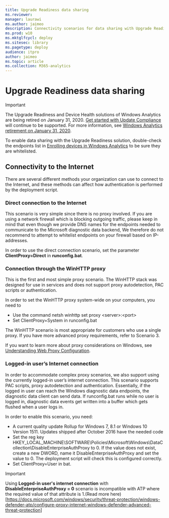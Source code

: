 ```yaml
---
title: Upgrade Readiness data sharing
ms.reviewer: 
manager: laurawi
ms.author: jaimeo
description: Connectivity scenarios for data sharing with Upgrade Readiness
ms.prod: w10
ms.mktglfcycl: deploy
ms.sitesec: library
ms.pagetype: deploy
audience: itpro
author: jaimeo
ms.topic: article
ms.collection: M365-analytics
---
```


# Upgrade Readiness data sharing

>[!IMPORTANT]
>The Upgrade Readiness and Device Health solutions of Windows Analytics are being retired on January 31, 2020. [Get started with Update Compliance](../update/update-compliance-get-started.md) will continue to be supported. For more information, see [Windows Analytics retirement on January 31, 2020](https://support.microsoft.com/en-us/help/4521815/windows-analytics-retirement).

To enable data sharing with the Upgrade Readiness solution, double-check the endpoints list in [Enrolling devices in Windows Analytics](../update/windows-analytics-get-started.md#enable-data-sharing) to be sure they are whitelisted.

## Connectivity to the Internet

There are several different methods your organization can use to connect to the Internet, and these methods can affect how authentication is performed by the deployment script.

### Direct connection to the Internet

This scenario is very simple since there is no proxy involved. If you are using a network firewall which is blocking outgoing traffic, please keep in mind that even though we provide DNS names for the endpoints needed to communicate to the Microsoft diagnostic data backend, We therefore do not recommend to attempt to whitelist endpoints on your firewall based on IP-addresses.

In order to use the direct connection scenario, set the parameter **ClientProxy=Direct** in **runconfig.bat**.

### Connection through the WinHTTP proxy

This is the first and most simple proxy scenario. The WinHTTP stack was designed for use in services and does not support proxy autodetection, PAC scripts or authentication.

In order to set the WinHTTP proxy system-wide on your computers, you need to
- Use the command netsh winhttp set proxy \<server\>:\<port\>
- Set ClientProxy=System in runconfig.bat

The WinHTTP scenario is most appropriate for customers who use a single proxy. If you have more advanced proxy requirements, refer to Scenario 3.

If you want to learn more about proxy considerations on Windows, see [Understanding Web Proxy Configuration](https://blogs.msdn.microsoft.com/ieinternals/2013/10/11/understanding-web-proxy-configuration/).

### Logged-in user’s Internet connection

In order to accommodate complex proxy scenarios, we also support using the currently logged-in user’s internet connection. This scenario supports PAC scripts, proxy autodetection and authentication. Essentially, if the logged in user can reach the Windows diagnostic data endpoints, the diagnostic data client can send data. If runconfig.bat runs while no user is logged in, diagnostic data events get written into a buffer which gets flushed when a user logs in.

In order to enable this scenario, you need:
- A current quality update Rollup for Windows 7, 8.1 or Windows 10 Version 1511. Updates shipped after October 2016 have the needed code
- Set the reg key HKEY_LOCAL_MACHINE\SOFTWARE\Policies\Microsoft\Windows\DataCollection\DisableEnterpriseAuthProxy to 0. If the value does not exist, create a new DWORD, name it DisableEnterpriseAuthProxy and set the value to 0. The deployment script will check this is configured correctly.
- Set ClientProxy=User in bat.

> [!IMPORTANT]
> Using **Logged-in user's internet connection** with **DisableEnterpriseAuthProxy = 0** scenario is incompatible with ATP where the required value of that attribute is 1.(Read more here)[<https://docs.microsoft.com/windows/security/threat-protection/windows-defender-atp/configure-proxy-internet-windows-defender-advanced-threat-protection>]





